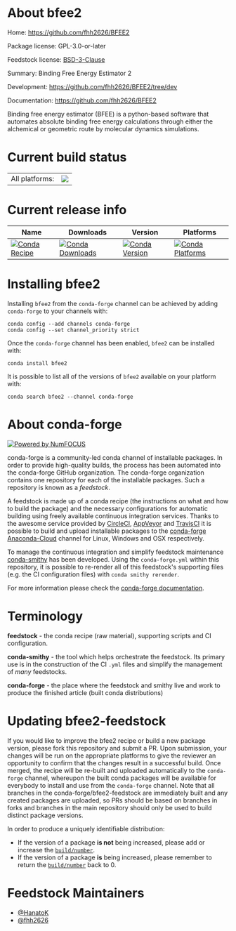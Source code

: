 About bfee2
===========

Home: https://github.com/fhh2626/BFEE2

Package license: GPL-3.0-or-later

Feedstock license: [BSD-3-Clause](https://github.com/conda-forge/bfee2-feedstock/blob/master/LICENSE.txt)

Summary: Binding Free Energy Estimator 2

Development: https://github.com/fhh2626/BFEE2/tree/dev

Documentation: https://github.com/fhh2626/BFEE2

Binding free energy estimator (BFEE) is a python-based
software that automates absolute binding free energy
calculations through either the alchemical or geometric
route by molecular dynamics simulations.


Current build status
====================


<table><tr><td>All platforms:</td>
    <td>
      <a href="https://dev.azure.com/conda-forge/feedstock-builds/_build/latest?definitionId=12370&branchName=master">
        <img src="https://dev.azure.com/conda-forge/feedstock-builds/_apis/build/status/bfee2-feedstock?branchName=master">
      </a>
    </td>
  </tr>
</table>

Current release info
====================

| Name | Downloads | Version | Platforms |
| --- | --- | --- | --- |
| [![Conda Recipe](https://img.shields.io/badge/recipe-bfee2-green.svg)](https://anaconda.org/conda-forge/bfee2) | [![Conda Downloads](https://img.shields.io/conda/dn/conda-forge/bfee2.svg)](https://anaconda.org/conda-forge/bfee2) | [![Conda Version](https://img.shields.io/conda/vn/conda-forge/bfee2.svg)](https://anaconda.org/conda-forge/bfee2) | [![Conda Platforms](https://img.shields.io/conda/pn/conda-forge/bfee2.svg)](https://anaconda.org/conda-forge/bfee2) |

Installing bfee2
================

Installing `bfee2` from the `conda-forge` channel can be achieved by adding `conda-forge` to your channels with:

```
conda config --add channels conda-forge
conda config --set channel_priority strict
```

Once the `conda-forge` channel has been enabled, `bfee2` can be installed with:

```
conda install bfee2
```

It is possible to list all of the versions of `bfee2` available on your platform with:

```
conda search bfee2 --channel conda-forge
```


About conda-forge
=================

[![Powered by NumFOCUS](https://img.shields.io/badge/powered%20by-NumFOCUS-orange.svg?style=flat&colorA=E1523D&colorB=007D8A)](http://numfocus.org)

conda-forge is a community-led conda channel of installable packages.
In order to provide high-quality builds, the process has been automated into the
conda-forge GitHub organization. The conda-forge organization contains one repository
for each of the installable packages. Such a repository is known as a *feedstock*.

A feedstock is made up of a conda recipe (the instructions on what and how to build
the package) and the necessary configurations for automatic building using freely
available continuous integration services. Thanks to the awesome service provided by
[CircleCI](https://circleci.com/), [AppVeyor](https://www.appveyor.com/)
and [TravisCI](https://travis-ci.com/) it is possible to build and upload installable
packages to the [conda-forge](https://anaconda.org/conda-forge)
[Anaconda-Cloud](https://anaconda.org/) channel for Linux, Windows and OSX respectively.

To manage the continuous integration and simplify feedstock maintenance
[conda-smithy](https://github.com/conda-forge/conda-smithy) has been developed.
Using the ``conda-forge.yml`` within this repository, it is possible to re-render all of
this feedstock's supporting files (e.g. the CI configuration files) with ``conda smithy rerender``.

For more information please check the [conda-forge documentation](https://conda-forge.org/docs/).

Terminology
===========

**feedstock** - the conda recipe (raw material), supporting scripts and CI configuration.

**conda-smithy** - the tool which helps orchestrate the feedstock.
                   Its primary use is in the construction of the CI ``.yml`` files
                   and simplify the management of *many* feedstocks.

**conda-forge** - the place where the feedstock and smithy live and work to
                  produce the finished article (built conda distributions)


Updating bfee2-feedstock
========================

If you would like to improve the bfee2 recipe or build a new
package version, please fork this repository and submit a PR. Upon submission,
your changes will be run on the appropriate platforms to give the reviewer an
opportunity to confirm that the changes result in a successful build. Once
merged, the recipe will be re-built and uploaded automatically to the
`conda-forge` channel, whereupon the built conda packages will be available for
everybody to install and use from the `conda-forge` channel.
Note that all branches in the conda-forge/bfee2-feedstock are
immediately built and any created packages are uploaded, so PRs should be based
on branches in forks and branches in the main repository should only be used to
build distinct package versions.

In order to produce a uniquely identifiable distribution:
 * If the version of a package **is not** being increased, please add or increase
   the [``build/number``](https://docs.conda.io/projects/conda-build/en/latest/resources/define-metadata.html#build-number-and-string).
 * If the version of a package **is** being increased, please remember to return
   the [``build/number``](https://docs.conda.io/projects/conda-build/en/latest/resources/define-metadata.html#build-number-and-string)
   back to 0.

Feedstock Maintainers
=====================

* [@HanatoK](https://github.com/HanatoK/)
* [@fhh2626](https://github.com/fhh2626/)

